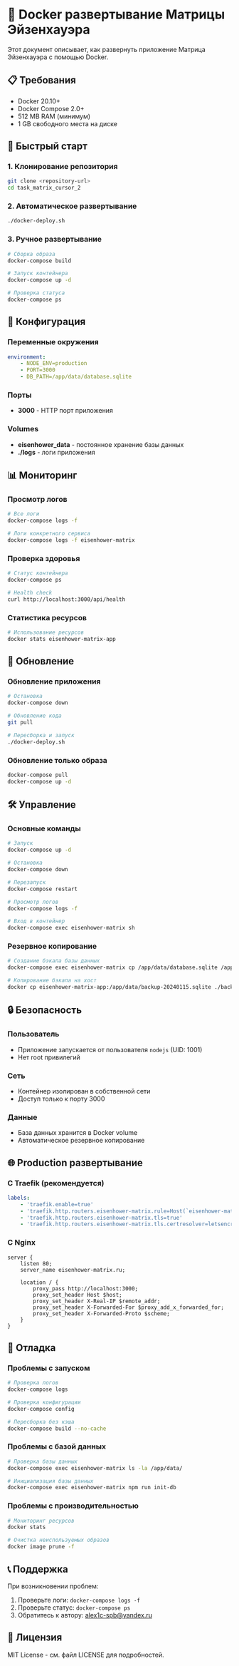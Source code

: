 # 🐳 Docker развертывание Матрицы Эйзенхауэра

Этот документ описывает, как развернуть приложение Матрица Эйзенхауэра с помощью Docker.

## 📋 Требования

-   Docker 20.10+
-   Docker Compose 2.0+
-   512 MB RAM (минимум)
-   1 GB свободного места на диске

## 🚀 Быстрый старт

### 1. Клонирование репозитория

```bash
git clone <repository-url>
cd task_matrix_cursor_2
```

### 2. Автоматическое развертывание

```bash
./docker-deploy.sh
```

### 3. Ручное развертывание

```bash
# Сборка образа
docker-compose build

# Запуск контейнера
docker-compose up -d

# Проверка статуса
docker-compose ps
```

## 🔧 Конфигурация

### Переменные окружения

```yaml
environment:
    - NODE_ENV=production
    - PORT=3000
    - DB_PATH=/app/data/database.sqlite
```

### Порты

-   **3000** - HTTP порт приложения

### Volumes

-   **eisenhower_data** - постоянное хранение базы данных
-   **./logs** - логи приложения

## 📊 Мониторинг

### Просмотр логов

```bash
# Все логи
docker-compose logs -f

# Логи конкретного сервиса
docker-compose logs -f eisenhower-matrix
```

### Проверка здоровья

```bash
# Статус контейнера
docker-compose ps

# Health check
curl http://localhost:3000/api/health
```

### Статистика ресурсов

```bash
# Использование ресурсов
docker stats eisenhower-matrix-app
```

## 🔄 Обновление

### Обновление приложения

```bash
# Остановка
docker-compose down

# Обновление кода
git pull

# Пересборка и запуск
./docker-deploy.sh
```

### Обновление только образа

```bash
docker-compose pull
docker-compose up -d
```

## 🛠️ Управление

### Основные команды

```bash
# Запуск
docker-compose up -d

# Остановка
docker-compose down

# Перезапуск
docker-compose restart

# Просмотр логов
docker-compose logs -f

# Вход в контейнер
docker-compose exec eisenhower-matrix sh
```

### Резервное копирование

```bash
# Создание бэкапа базы данных
docker-compose exec eisenhower-matrix cp /app/data/database.sqlite /app/data/backup-$(date +%Y%m%d).sqlite

# Копирование бэкапа на хост
docker cp eisenhower-matrix-app:/app/data/backup-20240115.sqlite ./backup.sqlite
```

## 🔒 Безопасность

### Пользователь

-   Приложение запускается от пользователя `nodejs` (UID: 1001)
-   Нет root привилегий

### Сеть

-   Контейнер изолирован в собственной сети
-   Доступ только к порту 3000

### Данные

-   База данных хранится в Docker volume
-   Автоматическое резервное копирование

## 🌐 Production развертывание

### С Traefik (рекомендуется)

```yaml
labels:
    - 'traefik.enable=true'
    - 'traefik.http.routers.eisenhower-matrix.rule=Host(`eisenhower-matrix.ru`)'
    - 'traefik.http.routers.eisenhower-matrix.tls=true'
    - 'traefik.http.routers.eisenhower-matrix.tls.certresolver=letsencrypt'
```

### С Nginx

```nginx
server {
    listen 80;
    server_name eisenhower-matrix.ru;

    location / {
        proxy_pass http://localhost:3000;
        proxy_set_header Host $host;
        proxy_set_header X-Real-IP $remote_addr;
        proxy_set_header X-Forwarded-For $proxy_add_x_forwarded_for;
        proxy_set_header X-Forwarded-Proto $scheme;
    }
}
```

## 🐛 Отладка

### Проблемы с запуском

```bash
# Проверка логов
docker-compose logs

# Проверка конфигурации
docker-compose config

# Пересборка без кэша
docker-compose build --no-cache
```

### Проблемы с базой данных

```bash
# Проверка базы данных
docker-compose exec eisenhower-matrix ls -la /app/data/

# Инициализация базы данных
docker-compose exec eisenhower-matrix npm run init-db
```

### Проблемы с производительностью

```bash
# Мониторинг ресурсов
docker stats

# Очистка неиспользуемых образов
docker image prune -f
```

## 📞 Поддержка

При возникновении проблем:

1. Проверьте логи: `docker-compose logs -f`
2. Проверьте статус: `docker-compose ps`
3. Обратитесь к автору: alex1c-spb@yandex.ru

## 📝 Лицензия

MIT License - см. файл LICENSE для подробностей.
